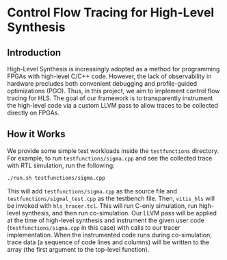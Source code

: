 # Control Flow Tracing for High-Level Synthesis

## Introduction

High-Level Synthesis is increasingly adopted as a method for programming FPGAs with high-level C/C++ code.
However, the lack of observability in hardware precludes both convenient debugging and profile-guided optimizations (PGO).
Thus, in this project, we aim to implement control flow tracing for HLS.
The goal of our framework is to transparently instrument the high-level code via a custom LLVM pass to allow traces to be collected directly on FPGAs.

## How it Works

We provide some simple test workloads inside the `testfunctions` directory.
For example, to run `testfunctions/sigma.cpp` and see the collected trace with RTL simulation, run the following:

```bash
./run.sh testfunctions/sigma.cpp
```

This will add `testfunctions/sigma.cpp` as the source file and `testfunctions/sigmal_test.cpp` as the testbench file.
Then, `vitis_hls` will be invoked with `hls_tracer.tcl`. This will run C-only simulation, run high-level synthesis, and then run co-simulation.
Our LLVM pass will be applied at the time of high-level synthesis and instrument the given user code (`testfunctions/sigma.cpp` in this case) with calls to our tracer implementation.
When the instrumented code runs during co-simulation, trace data (a sequence of code lines and columns) will be written to the array (the first argument to the top-level function).
